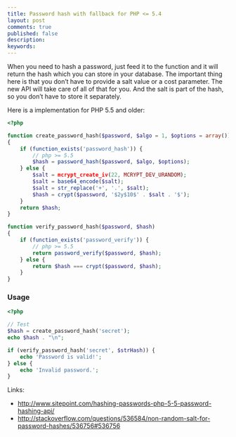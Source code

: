 ```yaml
---
title: Password hash with fallback for PHP <= 5.4
layout: post
comments: true
published: false
description: 
keywords: 
---
```


When you need to hash a password, just feed it to the function
and it will return the hash which you can store in your database. 
The important thing here is that you don’t have to provide a salt 
value or a cost parameter. The new API will take care of all of 
that for you. And the salt is part of the hash, so you don’t 
have to store it separately.
 
Here is a implementation for PHP 5.5 and older:

```php
<?php

function create_password_hash($password, $algo = 1, $options = array())
{
    if (function_exists('password_hash')) {
        // php >= 5.5
        $hash = password_hash($password, $algo, $options);
    } else {
        $salt = mcrypt_create_iv(22, MCRYPT_DEV_URANDOM);
        $salt = base64_encode($salt);
        $salt = str_replace('+', '.', $salt);
        $hash = crypt($password, '$2y$10$' . $salt . '$');
    }
    return $hash;
}

function verify_password_hash($password, $hash)
{
    if (function_exists('password_verify')) {
        // php >= 5.5
        return password_verify($password, $hash);
    } else {
        return $hash === crypt($password, $hash);
    }
}
```

### Usage

```php
<?php

// Test
$hash = create_password_hash('secret');
echo $hash . "\n";

if (verify_password_hash('secret', $strHash)) {
    echo 'Password is valid!';
} else {
    echo 'Invalid password.';
}
```

Links:

* http://www.sitepoint.com/hashing-passwords-php-5-5-password-hashing-api/
* http://stackoverflow.com/questions/536584/non-random-salt-for-password-hashes/536756#536756
